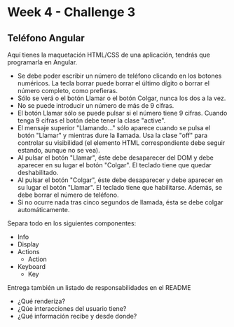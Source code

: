 # Week 4 - Challenge 3

## Teléfono Angular

Aquí tienes la maquetación HTML/CSS de una aplicación, tendrás que programarla en Angular.

- Se debe poder escribir un número de teléfono clicando en los botones numéricos. La tecla borrar puede borrar el último dígito o borrar el número completo, como prefieras.
- Sólo se verá o el botón Llamar o el botón Colgar, nunca los dos a la vez.
- No se puede introducir un número de más de 9 cifras.
- El botón Llamar sólo se puede pulsar si el número tiene 9 cifras. Cuando tenga 9 cifras el botón debe tener la clase "active".
- El mensaje superior "Llamando..." sólo aparece cuando se pulsa el botón "Llamar" y mientras dure la llamada. Usa la clase "off" para controlar su visibilidad (el elemento HTML correspondiente debe seguir estando, aunque no se vea).
- Al pulsar el botón "Llamar", éste debe desaparecer del DOM y debe aparecer en su lugar el botón "Colgar". El teclado tiene que quedar deshabilitado.
- Al pulsar el botón "Colgar", éste debe desaparecer y debe aparecer en su lugar el botón "Llamar". El teclado tiene que habilitarse. Además, se debe borrar el número de teléfono.
- Si no ocurre nada tras cinco segundos de llamada, ésta se debe colgar automáticamente.

Separa todo en los siguientes componentes:

- Info
- Display
- Actions
  - Action
- Keyboard
  - Key

Entrega también un listado de responsabilidades en el README

- ¿Qué renderiza?
- ¿Qúe interacciones del usuario tiene?
- ¿Qué información recibe y desde donde?
